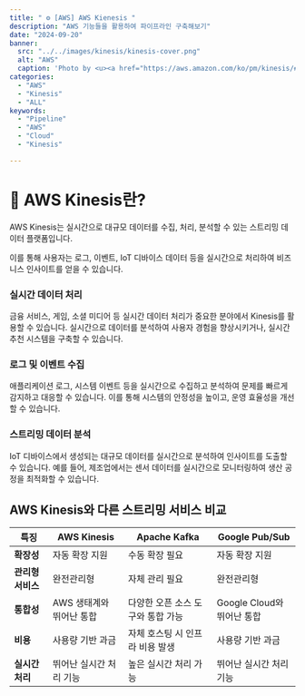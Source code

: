 ```yaml
---
title: " ⚙️ [AWS] AWS Kienesis "
description: "AWS 기능들을 활용하여 파이프라인 구축해보기"
date: "2024-09-20"
banner:
  src: "../../images/kinesis/kinesis-cover.png"
  alt: "AWS"
  caption: 'Photo by <u><a href="https://aws.amazon.com/ko/pm/kinesis/#Learn_More_About_Amazon_Kinesis">AWS Kinesis</a></u>'
categories:
  - "AWS"
  - "Kinesis"
  - "ALL"
keywords:
  - "Pipeline"
  - "AWS"
  - "Cloud"
  - "Kinesis"

---
```

# 💫 AWS Kinesis란?

AWS Kinesis는 실시간으로 대규모 데이터를 수집, 처리, 분석할 수 있는 스트리밍 데이터 플랫폼입니다. 

이를 통해 사용자는 로그, 이벤트, IoT 디바이스 데이터 등을 실시간으로 처리하여 비즈니스 인사이트를 얻을 수 있습니다.


### 실시간 데이터 처리

금융 서비스, 게임, 소셜 미디어 등 실시간 데이터 처리가 중요한 분야에서 Kinesis를 활용할 수 있습니다. 실시간으로 데이터를 분석하여 사용자 경험을 향상시키거나, 실시간 추천 시스템을 구축할 수 있습니다.

### 로그 및 이벤트 수집

애플리케이션 로그, 시스템 이벤트 등을 실시간으로 수집하고 분석하여 문제를 빠르게 감지하고 대응할 수 있습니다. 이를 통해 시스템의 안정성을 높이고, 운영 효율성을 개선할 수 있습니다.

### 스트리밍 데이터 분석

IoT 디바이스에서 생성되는 대규모 데이터를 실시간으로 분석하여 인사이트를 도출할 수 있습니다. 예를 들어, 제조업에서는 센서 데이터를 실시간으로 모니터링하여 생산 공정을 최적화할 수 있습니다.

## AWS Kinesis와 다른 스트리밍 서비스 비교

| 특징             | AWS Kinesis                           | Apache Kafka                        | Google Pub/Sub                       |
|------------------|---------------------------------------|-------------------------------------|--------------------------------------|
| **확장성**       | 자동 확장 지원                        | 수동 확장 필요                      | 자동 확장 지원                       |
| **관리형 서비스**| 완전관리형                            | 자체 관리 필요                       | 완전관리형                           |
| **통합성**       | AWS 생태계와 뛰어난 통합               | 다양한 오픈 소스 도구와 통합 가능    | Google Cloud와 뛰어난 통합            |
| **비용**         | 사용량 기반 과금                       | 자체 호스팅 시 인프라 비용 발생      | 사용량 기반 과금                      |
| **실시간 처리**  | 뛰어난 실시간 처리 기능               | 높은 실시간 처리 가능               | 뛰어난 실시간 처리 기능              |
